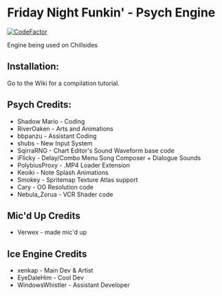 # Friday Night Funkin' - Psych Engine
[![CodeFactor](https://www.codefactor.io/repository/github/xenkap/iceengine/badge/main)](https://www.codefactor.io/repository/github/xenkap/iceengine/overview/main)



Engine being used on Chillsides

## Installation:

Go to the Wiki for a compilation tutorial.

## Psych Credits:
* Shadow Mario - Coding
* RiverOaken - Arts and Animations
* bbpanzu - Assistant Coding
* shubs - New Input System
* SqirraRNG - Chart Editor's Sound Waveform base code
* iFlicky - Delay/Combo Menu Song Composer + Dialogue Sounds
* PolybiusProxy - .MP4 Loader Extension
* Keoiki - Note Splash Animations
* Smokey - Spritemap Texture Atlas support
* Cary - OG Resolution code
* Nebula_Zorua - VCR Shader code

## Mic'd Up Credits
* Verwex - made mic'd up

## Ice Engine Credits
* xenkap - Main Dev & Artist
* EyeDaleHim - Cool Dev
* WindowsWhistler - Assistant Developer
